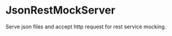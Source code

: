 JsonRestMockServer
==================

Serve json files and accept http request for rest service mocking.